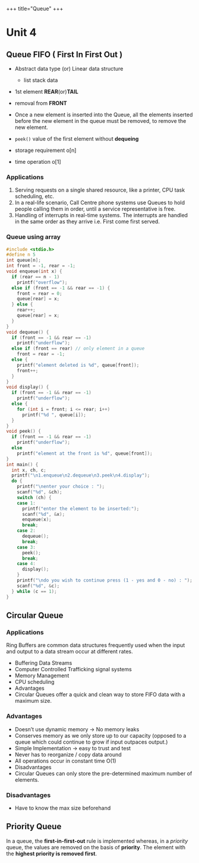 +++
title="Queue"
+++
# Unit 4

## Queue FIFO ( First In First Out )

- Abstract data type (or) Linear data structure

  - list stack data

- 1st element **REAR**(or)**TAIL**
- removal from **FRONT**
- Once a new element is inserted into the Queue, all the elements inserted before
  the new element in the queue must be removed, to remove the new element.
- `peek()` value of the first element without **dequeing**

- storage requirement o[n]
- time operation o[1]

### Applications

1. Serving requests on a single shared resource, like a printer, CPU task scheduling, etc.
2. In a real-life scenario, Call Centre phone systems use Queues to hold people calling them in order, until a service representative is free.
3. Handling of interrupts in real-time systems. The interrupts are handled in the same order as they arrive i.e. First come first served.

### Queue using array

```c
#include <stdio.h>
#define n 5
int queue[n];
int front = -1, rear = -1;
void enqueue(int x) {
  if (rear == n - 1)
    printf("overflow");
  else if (front == -1 && rear == -1) {
    front = rear = 0;
    queue[rear] = x;
  } else {
    rear++;
    queue[rear] = x;
  }
}
void dequeue() {
  if (front == -1 && rear == -1)
    printf("underflow");
  else if (front == rear) // only element in a queue
    front = rear = -1;
  else {
    printf("element deleted is %d", queue[front]);
    front++;
  }
}
void display() {
  if (front == -1 && rear == -1)
    printf("underflow");
  else {
    for (int i = front; i <= rear; i++)
      printf("%d ", queue[i]);
  }
}
void peek() {
  if (front == -1 && rear == -1)
    printf("underflow");
  else
    printf("element at the front is %d", queue[front]);
}
int main() {
  int x, ch, c;
  printf("\n1.enqueue\n2.dequeue\n3.peek\n4.display");
  do {
    printf("\nenter your choice : ");
    scanf("%d", &ch);
    switch (ch) {
    case 1:
      printf("enter the element to be inserted:");
      scanf("%d", &x);
      enqueue(x);
      break;
    case 2:
      dequeue();
      break;
    case 3:
      peek();
      break;
    case 4:
      display();
    }
    printf("\ndo you wish to continue press (1 - yes and 0 - no) : ");
    scanf("%d", &c);
  } while (c == 1);
}
```

## Circular Queue

### Applications

Ring Buffers are common data structures frequently used when the input and output to a data stream occur at different rates.

- Buffering Data Streams
- Computer Controlled Trafficking signal systems
- Memory Management
- CPU scheduling
- Advantages
- Circular Queues offer a quick and clean way to store FIFO data with a maximum size.

### Advantages

- Doesn’t use dynamic memory → No memory leaks
- Conserves memory as we only store up to our capacity (opposed to a queue which could continue to grow if input outpaces output.)
- Simple Implementation → easy to trust and test
- Never has to reorganize / copy data around
- All operations occur in constant time O(1)
- Disadvantages
- Circular Queues can only store the pre-determined maximum number of elements.

### Disadvantages 

- Have to know the max size beforehand



## Priority Queue

In a queue, the **first-in-first-out** rule is implemented whereas, in a *priority*
queue, the values are removed on the basis of **priority**. The element with the
**highest priority is removed first**.
